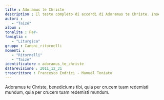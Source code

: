 ```yaml
--- 
title : Adoramus te Christe
description : Il testo completo di accordi di Adoramus te Christe. Inseriscila nel tuo canzoniere!
autori : 
   - "Taizé"
album : 
tonalita : Fa#-
famiglia : 
   - "Liturgica"
gruppo : Canoni_ritornelli
momenti : 
   - "Ritornelli"
   - "Taizè"
identificatore : adoramus_te_christe
datarevisione : 2011_12_31
trascrittore : Francesco Endrici - Manuel Toniato
--- 
```




Adoramus te Christe, benediciums tibi, 
quia per crucem tuam redemisti mundum,
quia per crucem tuam redemisti mundum.


